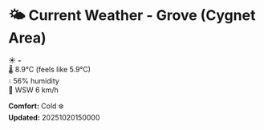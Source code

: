 # 🌤️ Current Weather - Grove (Cygnet Area)

☀️ **-**  
🌡️ 8.9°C (feels like 5.9°C)  
💧 56% humidity  
💨 WSW 6 km/h  

**Comfort:** Cold ❄️  
**Updated:** 20251020150000
